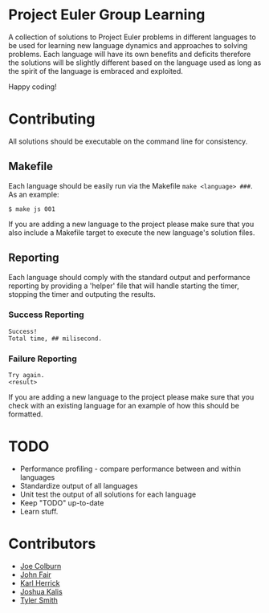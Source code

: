 # Project Euler Group Learning

A collection of solutions to Project Euler problems in different languages to be used for learning new language dynamics and approaches to solving problems. Each language will have its own benefits and deficits therefore the solutions will be slightly different based on the language used as long as the spirit of the language is embraced and exploited.

Happy coding!

# Contributing

All solutions should be executable on the command line for consistency.

## Makefile

Each language should be easily run via the Makefile `make <language> ###`. As an example:

    $ make js 001

If you are adding a new language to the project please make sure that you also include a Makefile target to execute the new language's solution files.

## Reporting

Each language should comply with the standard output and performance reporting by providing a 'helper' file that will handle starting the timer, stopping the timer and outputing the results.

### Success Reporting

    Success!
    Total time, ## milisecond.

### Failure Reporting

    Try again.
    <result>

If you are adding a new language to the project please make sure that you check with an existing language for an example of how this should be formatted.

# TODO

  * Performance profiling - compare performance between and within languages
  * Standardize output of all languages
  * Unit test the output of all solutions for each language
  * Keep "TODO" up-to-date
  * Learn stuff.

# Contributors

  * [Joe Colburn](https://github.com/joetech)
  * [John Fair](https://github.com/johnbfair)
  * [Karl Herrick](https://github.com/kherrick)
  * [Joshua Kalis](https://github.com/kalisjoshua)
  * [Tyler Smith](https://github.com/tyane)
